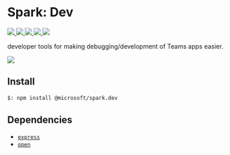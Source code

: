 # Spark: Dev

<p>
    <a href="https://www.npmjs.com/package/@microsoft/spark.dev" target="_blank">
        <img src="https://img.shields.io/npm/v/@microsoft/spark.dev" />
    </a>
    <a href="https://www.npmjs.com/package/@microsoft/spark.dev?activeTab=code" target="_blank">
        <img src="https://img.shields.io/bundlephobia/min/@microsoft/spark.dev" />
    </a>
    <a href="https://www.npmjs.com/package/@microsoft/spark.dev?activeTab=dependencies" target="_blank">
        <img src="https://img.shields.io/librariesio/release/npm/@microsoft/spark.dev" />
    </a>
    <a href="https://www.npmjs.com/package/@microsoft/spark.dev" target="_blank">
        <img src="https://img.shields.io/npm/dw/@microsoft/spark.dev" />
    </a>
    <a href="https://microsoft.github.io/spark.js" target="_blank">
        <img src="https://img.shields.io/badge/📖 docs-open-blue" />
    </a>
</p>

developer tools for making debugging/development of Teams apps easier.

<a href="https://microsoft.github.io/spark.js/2.getting-started/1.create-application.html" target="_blank">
    <img src="https://img.shields.io/badge/📖 Getting Started-blue?style=for-the-badge" />
</a>

## Install

```bash
$: npm install @microsoft/spark.dev
```

## Dependencies

- [`express`](https://www.npmjs.com/package/express)
- [`open`](https://www.npmjs.com/package/open)
